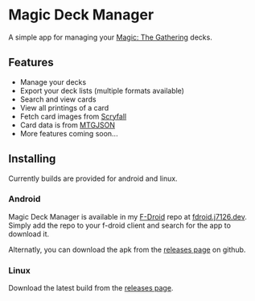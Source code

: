 # Magic Deck Manager

A simple app for managing your [Magic: The Gathering](https://magic.wizards.com/en) decks.

## Features

 - Manage your decks
 - Export your deck lists (multiple formats available)
 - Search and view cards
 - View all printings of a card
 - Fetch card images from [Scryfall](https://scryfall.com/)
 - Card data is from [MTGJSON](https://mtgjson.com/)
 - More features coming soon...

## Installing

Currently builds are provided for android and linux.

### Android

Magic Deck Manager is available in my [F-Droid](https://f-droid.org/) repo at [fdroid.j7126.dev](https://fdroid.j7126.dev). Simply add the repo to your f-droid client and search for the app to download it.

Alternatly, you can download the apk from the [releases page](https://github.com/j7126/magic-deck-manager/releases) on github.

### Linux

Download the latest build from the [releases page](https://github.com/j7126/magic-deck-manager/releases).

